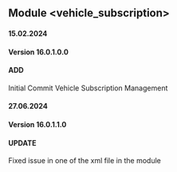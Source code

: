 ## Module <vehicle_subscription>

#### 15.02.2024
#### Version 16.0.1.0.0
#### ADD
Initial Commit Vehicle Subscription Management

#### 27.06.2024
#### Version 16.0.1.1.0
#### UPDATE
Fixed issue in one of the xml file in the module
